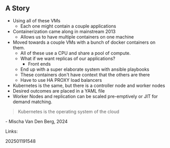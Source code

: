 
## A Story

* Using all of these VMs
	* Each one might contain a couple applications
* Containerization came along in mainstream 2013
	* Allows us to have multiple containers on one machine
* Moved towards a couple VMs with a bunch of docker containers on them.
	* All of these use a CPU and share a pool of compute.
	* What if we want replicas of our applications?
		* Front ends
	* End up with a super elaborate system with ansible playbooks
	* These containers don't have context that the others are there
	* Have to use HA PROXY load balancers
* Kubernetes is the same, but there is a controller node and worker nodes
* Desired outcomes are placed in a YAML file
* Worker Nodes and replication can be scaled pre-emptively or JIT for demand matching.

>  Kubernetes is the operating system of the cloud

\- Mischa Van Den Berg, 2024



Links:

202501191548